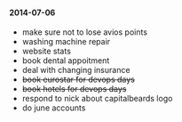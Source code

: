 #### 2014-07-06 ###

- make sure not to lose avios points
- washing machine repair
- website stats
- book dental appoitment
- deal with changing insurance
- ~~book eurostar for devops days~~
- ~~book hotels for devops days~~
- respond to nick about capitalbeards logo
- do june accounts
